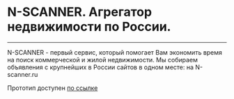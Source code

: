 # N-SCANNER. Агрегатор недвижимости по России.
---

N-SCANNER - первый сервис, который помогает Вам экономить время на поиск коммерческой и жилой недвижимости. Мы собираем объявления с крупнейших в России сайтов в одном месте: на N-scanner.ru

Прототип доступен [по ссылке](https://www.figma.com/file/xzQRGsx6iQqTtgweCvT7zH/N-Scanner?node-id=13%3A200)
